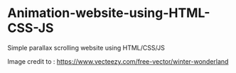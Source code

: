 # Animation-website-using-HTML-CSS-JS
Simple parallax scrolling website using HTML/CSS/JS

Image credit to : https://www.vecteezy.com/free-vector/winter-wonderland

